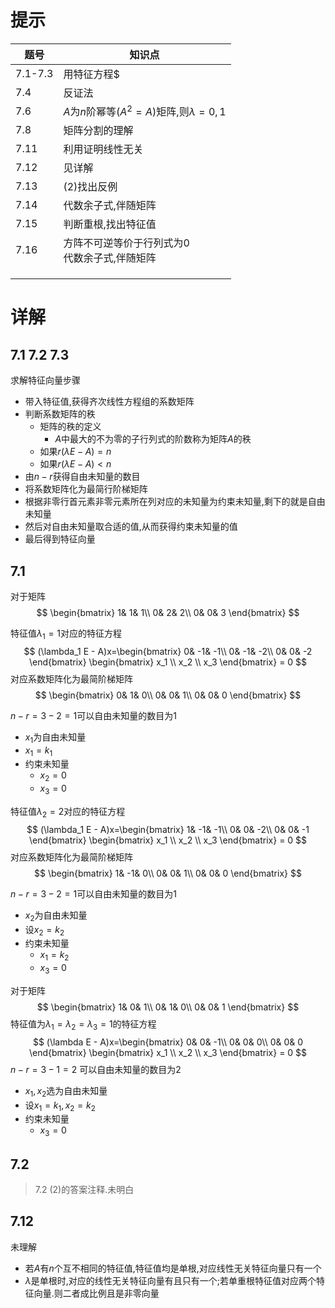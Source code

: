 # 提示

| 题号    | 知识点                                                       |
| ------- | ------------------------------------------------------------ |
| 7.1-7.3 | 用特征方程$|\lambda E - A| = 0$<br>解齐次线性方程组 $(\lambda E - A)x = 0$ |
| 7.4     | 反证法                                                       |
| 7.6     | $A$为$n$阶幂等($A^2= A$)矩阵,则$\lambda = {0,1}$             |
| 7.8     | 矩阵分割的理解                                               |
| 7.11    | 利用证明线性无关                                             |
| 7.12    | 见详解                                                       |
| 7.13    | (2)找出反例                                                  |
| 7.14    | 代数余子式,伴随矩阵                                          |
| 7.15    | 判断重根,找出特征值                                          |
| 7.16    | 方阵不可逆等价于行列式为0<br>代数余子式,伴随矩阵             |
|         |                                                              |
|         |                                                              |
|         |                                                              |



# 详解

## 7.1 7.2 7.3

求解特征向量步骤

- 带入特征值,获得齐次线性方程组的系数矩阵
- 判断系数矩阵的秩
  - 矩阵的秩的定义
    - $A$中最大的不为零的子行列式的阶数称为矩阵$A$的秩
  - 如果$r(\lambda E - A)= n$ 
  - 如果$r(\lambda E - A)< n$ 
- 由$n-r$获得自由未知量的数目
- 将系数矩阵化为最简行阶梯矩阵
- 根据非零行首元素非零元素所在列对应的未知量为约束未知量,剩下的就是自由未知量
- 然后对自由未知量取合适的值,从而获得约束未知量的值
- 最后得到特征向量



## 7.1

对于矩阵
$$
\begin{bmatrix}
 1&  1&  1\\ 
 0&  2&  2\\ 
 0&  0&  3
\end{bmatrix}
$$


特征值$\lambda_1 = 1$对应的特征方程
$$
(\lambda_1 E - A)x=\begin{bmatrix}
0&  -1& -1\\ 
0&  -1& -2\\ 
0&   0& -2
\end{bmatrix}
\begin{bmatrix}
x_1 \\
x_2 \\
x_3
\end{bmatrix}  
= 0
$$
对应系数矩阵化为最简阶梯矩阵
$$
\begin{bmatrix}
0&  1&  0\\ 
0&  0&  1\\ 
0&  0&  0
\end{bmatrix}
$$

$n-r = 3 - 2 = 1$可以自由未知量的数目为$1$
- $x_1$为自由未知量
- $x_1=k_1$
- 约束未知量
  - $x_2=0$
  - $x_3 = 0$



特征值$\lambda_2 = 2$对应的特征方程
$$
(\lambda_1 E - A)x=\begin{bmatrix}
1&  -1& -1\\ 
0&   0& -2\\ 
0&   0& -1
\end{bmatrix}
\begin{bmatrix}
x_1 \\
x_2 \\
x_3
\end{bmatrix}  
= 0
$$
对应系数矩阵化为最简阶梯矩阵
$$
\begin{bmatrix}
1& -1&  0\\ 
0&  0&  1\\ 
0&  0&  0
\end{bmatrix}
$$

$n-r = 3 - 2 = 1$可以自由未知量的数目为$1$

- $x_2$为自由未知量
- 设$x_2 = k_2$
- 约束未知量
  - $x_1 = k_2$
  - $x_3= 0$



对于矩阵
$$
\begin{bmatrix}
 1&  0&  1\\ 
 0&  1&  0\\ 
 0&  0&  1
\end{bmatrix}
$$
特征值为$\lambda_1 = \lambda_2 = \lambda_3 = 1$的特征方程
$$
(\lambda E - A)x=\begin{bmatrix}
0&   0& -1\\ 
0&   0&  0\\ 
0&   0&  0
\end{bmatrix}
\begin{bmatrix}
x_1 \\
x_2 \\
x_3
\end{bmatrix}  
= 0
$$
$n-r = 3 - 1 = 2$ 可以自由未知量的数目为$2$

- $x_1, x_2$选为自由未知量
- 设$x_1 = k_1, x_2= k_2$
- 约束未知量
  - $x_3= 0$

## 7.2

> 7.2 (2)的答案注释.未明白

## 7.12 

未理解

- 若$A$有$n$个互不相同的特征值,特征值均是单根,对应线性无关特征向量只有一个   
- $\lambda$是单根时,对应的线性无关特征向量有且只有一个;若单重根特征值对应两个特征向量.则二者成比例且是非零向量

